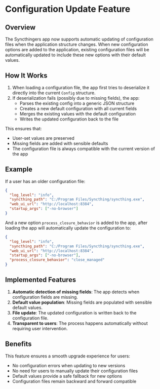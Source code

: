 # Configuration Update Feature

## Overview

The Syncthingers app now supports automatic updating of configuration files when the application structure changes. When new configuration options are added to the application, existing configuration files will be automatically updated to include these new options with their default values.

## How It Works

1. When loading a configuration file, the app first tries to deserialize it directly into the current `Config` structure.
2. If deserialization fails (possibly due to missing fields), the app:
   - Parses the existing config into a generic JSON structure
   - Creates a new default configuration with all current fields
   - Merges the existing values with the default configuration
   - Writes the updated configuration back to the file

This ensures that:
- User-set values are preserved
- Missing fields are added with sensible defaults
- The configuration file is always compatible with the current version of the app

## Example

If a user has an older configuration file:

```json
{
  "log_level": "info",
  "syncthing_path": "C:/Program Files/Syncthing/syncthing.exe",
  "web_ui_url": "http://localhost:8384",
  "startup_args": ["-no-browser"]
}
```

And a new option `process_closure_behavior` is added to the app, after loading the app will automatically update the configuration to:

```json
{
  "log_level": "info",
  "syncthing_path": "C:/Program Files/Syncthing/syncthing.exe",
  "web_ui_url": "http://localhost:8384",
  "startup_args": ["-no-browser"],
  "process_closure_behavior": "close_managed"
}
```

## Implemented Features

1. **Automatic detection of missing fields**: The app detects when configuration fields are missing.
2. **Default value population**: Missing fields are populated with sensible default values.
3. **File update**: The updated configuration is written back to the configuration file.
4. **Transparent to users**: The process happens automatically without requiring user intervention.

## Benefits

This feature ensures a smooth upgrade experience for users:
- No configuration errors when updating to new versions
- No need for users to manually update their configuration files
- Default values provide a safe fallback for new options
- Configuration files remain backward and forward compatible
